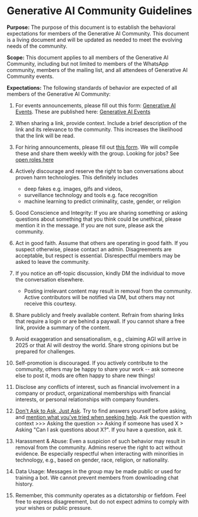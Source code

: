 # Generative AI Community Guidelines

**Purpose:** The purpose of this document is to establish the behavioral expectations for members of the Generative AI Community. This document is a living document and will be updated as needed to meet the evolving needs of the community.

**Scope:** This document applies to all members of the Generative AI Community, including but not limited to members of the WhatsApp community, members of the mailing list, and all attendees of Generative AI Community events.

**Expectations:** The following standards of behavior are expected of all members of the Generative AI Community:

1. For events announcements, please fill out this form: [Generative AI Events](https://forms.gle/s3Na6t7HzW43wfEX7). These are published here: [Generative AI Events](https://docs.google.com/spreadsheets/d/e/2PACX-1vTftcrqLyUN8N81ekOBsQgWUWqg_t0QKk0Xil49OZKNhSrhHHN3DZRucTo4RJnYGQBYzes0NFxJKAL_/pubhtml)

1. When sharing a link, provide context. Include a brief description of the link and its relevance to the community. This increases the likelihood that the link will be read.

1. For hiring announcements, please fill out [this form](https://forms.gle/DRuZGp9z8UHpC8sw9). We will compile these and share them weekly with the group.
Looking for jobs? See [open roles here](https://docs.google.com/spreadsheets/d/1WOlIw1vxnJXPLZpfcdpozhaR0TXN1hPuFQs_puL3Gn8/edit?resourcekey#gid=1112881564) 

1. Actively discourage and reserve the right to ban conversations about proven harm technologies. This definitely includes

   - deep fakes e.g. images, gifs and videos,
   - surveillance technology and tools e.g. face recognition
   - machine learning to predict criminality, caste, gender, or religion

1. Good Conscience and Integrity: If you are sharing something or asking questions about something that you think could be unethical, please mention it in the message. If you are not sure, please ask the community.

1. Act in good faith. Assume that others are operating in good faith. If you suspect otherwise, please contact an admin. Disagreements are acceptable, but respect is essential. Disrespectful members may be asked to leave the community.

1. If you notice an off-topic discussion, kindly DM the individual to move the conversation elsewhere.

   - Posting irrelevant content may result in removal from the community. Active contributors will be notified via DM, but others may not receive this courtesy.

1. Share publicly and freely available content. Refrain from sharing links that require a login or are behind a paywall. If you cannot share a free link, provide a summary of the content.

1. Avoid exaggeration and sensationalism, e.g., claiming AGI will arrive in 2025 or that AI will destroy the world. Share strong opinions but be prepared for challenges.

1. Self-promotion is discouraged. If you actively contribute to the community, others may be happy to share your work -- ask someone else to post it, mods are often happy to share new things!

1. Disclose any conflicts of interest, such as financial involvement in a company or product, organizational memberships with financial interests, or personal relationships with company founders.

1. [Don't Ask to Ask, Just Ask](https://dontasktoask.com/). Try to find answers yourself before asking, and [mention what you've tried when seeking help](http://www.catb.org/~esr/faqs/smart-questions.html). Ask the question with context >>> Asking the question >> Asking if someone has used X > Asking "Can I ask questions about X?". If you have a question, ask it.

1. Harassment & Abuse: Even a suspicion of such behavior may result in removal from the community. Admins reserve the right to act without evidence. Be especially respectful when interacting with minorities in technology, e.g., based on gender, race, religion, or nationality.

1. Data Usage: Messages in the group may be made public or used for training a bot. We cannot prevent members from downloading chat history.

1. Remember, this community operates as a dictatorship or fiefdom. Feel free to express disagreement, but do not expect admins to comply with your wishes or public pressure.
